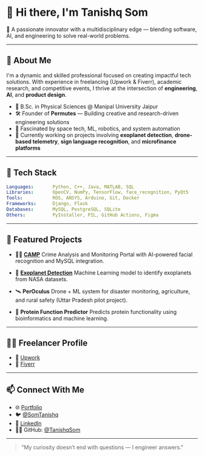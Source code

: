 # 👋 Hi there, I'm Tanishq Som

🚀 A passionate innovator with a multidisciplinary edge — blending software, AI, and engineering to solve real-world problems.

---

## 🧠 About Me

I'm a dynamic and skilled professional focused on creating impactful tech solutions. With experience in freelancing (Upwork & Fiverr), academic research, and competitive events, I thrive at the intersection of **engineering**, **AI**, and **product design**.

- 🔬 B.Sc. in Physical Sciences @ Manipal University Jaipur
- 🛠️ Founder of **Permutes** — Building creative and research-driven engineering solutions
- 🤖 Fascinated by space tech, ML, robotics, and system automation
- 🧪 Currently working on projects involving **exoplanet detection**, **drone-based telemetry**, **sign language recognition**, and **microfinance platforms**

---

## 🧰 Tech Stack

```yaml
Languages:       Python, C++, Java, MATLAB, SQL
Libraries:       OpenCV, NumPy, TensorFlow, face_recognition, PyQt5
Tools:           ROS, ANSYS, Arduino, Git, Docker
Frameworks:      Django, Flask
Databases:       MySQL, PostgreSQL, SQLite
Others:          PyInstaller, PIL, GitHub Actions, Figma
````

---

## 🌟 Featured Projects

* 🕵️‍♂️ **[CAMP](https://github.com/Tanishq84/CAMP)**
  Crime Analysis and Monitoring Portal with AI-powered facial recognition and MySQL integration.

* 🌌 **[Exoplanet Detection](https://github.com/Tanishq84/Exoplanet-detection)**
  Machine Learning model to identify exoplanets from NASA datasets.

* 🛰️ **PerOculus**
  Drone + ML system for disaster monitoring, agriculture, and rural safety (Uttar Pradesh pilot project).

* 🧬 **Protein Function Predictor**
  Predicts protein functionality using bioinformatics and machine learning.

---

## 🧑‍💻 Freelancer Profile

* 🔗 [Upwork](https://www.upwork.com/freelancers/~your-link)
* 🔗 [Fiverr](https://www.fiverr.com/yourprofile)

---

## 📫 Connect With Me

* 🌐 [Portfolio](https://tanishqsom.vercel.app)
* 🐦 [@SomTanishq](https://twitter.com/SomTanishq)
* 💼 [LinkedIn](https://linkedin.com/in/tanishq-som-5594a0269)
* 🧑‍💻 GitHub: [@TanishqSom](https://github.com/TanishqSom)

---

> "My curiosity doesn’t end with questions — I engineer answers."

```
